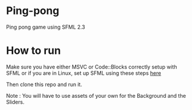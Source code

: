 Ping-pong
=========

Ping pong game using SFML 2.3

How to run
==========

Make sure you have either MSVC or Code::Blocks correctly setup with SFML or if you are in Linux, set up SFML using these steps <a href="http://sfml-dev.org/tutorials/2.1/start-linux.php" target="blank">here</a>


Then clone this repo and run it.

Note : You will have to use assets of your own for the Background and the Sliders. 
